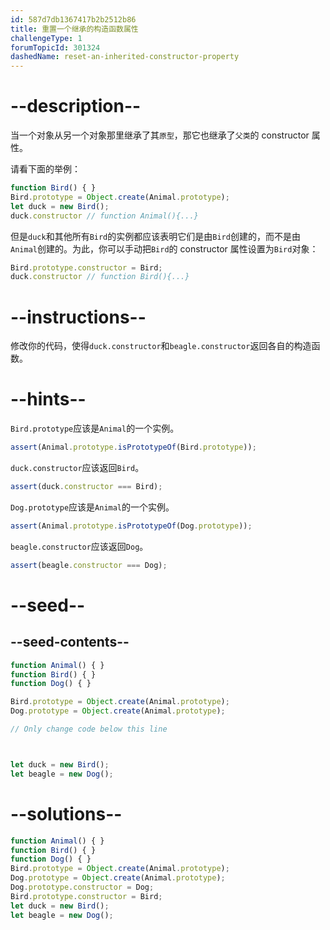 ```yaml
---
id: 587d7db1367417b2b2512b86
title: 重置一个继承的构造函数属性
challengeType: 1
forumTopicId: 301324
dashedName: reset-an-inherited-constructor-property
---
```


# --description--

当一个对象从另一个对象那里继承了其`原型`，那它也继承了`父类`的 constructor 属性。

请看下面的举例：

```js
function Bird() { }
Bird.prototype = Object.create(Animal.prototype);
let duck = new Bird();
duck.constructor // function Animal(){...}
```

但是`duck`和其他所有`Bird`的实例都应该表明它们是由`Bird`创建的，而不是由`Animal`创建的。为此，你可以手动把`Bird`的 constructor 属性设置为`Bird`对象：

```js
Bird.prototype.constructor = Bird;
duck.constructor // function Bird(){...}
```

# --instructions--

修改你的代码，使得`duck.constructor`和`beagle.constructor`返回各自的构造函数。

# --hints--

`Bird.prototype`应该是`Animal`的一个实例。

```js
assert(Animal.prototype.isPrototypeOf(Bird.prototype));
```

`duck.constructor`应该返回`Bird`。

```js
assert(duck.constructor === Bird);
```

`Dog.prototype`应该是`Animal`的一个实例。

```js
assert(Animal.prototype.isPrototypeOf(Dog.prototype));
```

`beagle.constructor`应该返回`Dog`。

```js
assert(beagle.constructor === Dog);
```

# --seed--

## --seed-contents--

```js
function Animal() { }
function Bird() { }
function Dog() { }

Bird.prototype = Object.create(Animal.prototype);
Dog.prototype = Object.create(Animal.prototype);

// Only change code below this line



let duck = new Bird();
let beagle = new Dog();
```

# --solutions--

```js
function Animal() { }
function Bird() { }
function Dog() { }
Bird.prototype = Object.create(Animal.prototype);
Dog.prototype = Object.create(Animal.prototype);
Dog.prototype.constructor = Dog;
Bird.prototype.constructor = Bird;
let duck = new Bird();
let beagle = new Dog();
```
